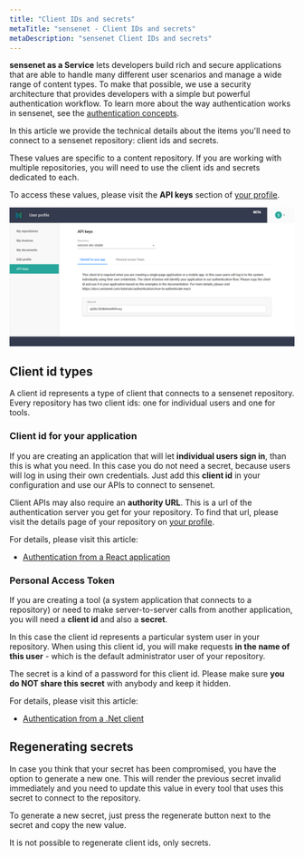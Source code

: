 ```yaml
---
title: "Client IDs and secrets"
metaTitle: "sensenet - Client IDs and secrets"
metaDescription: "sensenet Client IDs and secrets"
---
```


**sensenet as a Service** lets developers build rich and secure applications that are able to handle many  different user scenarios and manage a wide range of content types. To make that possible, we use a security architecture that provides developers with a simple but powerful authentication workflow. To learn more about the way authentication works in sensenet, see the [authentication concepts](/concepts/basics/06-authentication).

In this article we provide the technical details about the items you'll need to connect to a  sensenet repository: client ids and secrets.

<note severity="info">These values are specific to a content repository. If you are working with multiple repositories, you will need to use the client ids and secrets dedicated to each.</note>

To access these values, please visit the **API keys** section of [your profile](https://profile.sensenet.com/?redirectToLogin).

![Content scheduling fields](../img/api_keys.png)

## Client id types
A client id represents a type of client that connects to a sensenet repository. Every repository has two client ids: one for individual users and one for tools.

### Client id for your application
If you are creating an application that will let **individual users sign in**, than this is what you need. In this case you do not need a secret, because users will log in using their own credentials. Just add this **client id** in your configuration and use our APIs to connect to sensenet.

<note severity="info">Client APIs may also require an <b>authority URL</b>. This is a url of the authentication server you get for your repository. To find that url, please visit the details page of your repository on <a href="https://profile.sensenet.com/?redirectToLogin" target="_blank">your profile</a>.</note>

For details, please visit this article:

- [Authentication from a React application](/tutorials/authentication/how-to-authenticate-react)

### Personal Access Token
If you are creating a tool (a system application that connects to a repository) or need to make server-to-server calls from another application, you will need a **client id** and also a **secret**.

In this case the client id represents a particular system user in your repository. When using this client id, you will make requests **in the name of this user** - which is the default administrator user of your repository.

The secret is a kind of a password for this client id. Please make sure **you do NOT share this secret** with anybody and keep it hidden.

For details, please visit this article:

- [Authentication from a .Net client](/tutorials/authentication/how-to-authenticate-dotnet)

## Regenerating secrets
In case you think that your secret has been compromised, you have the option to generate a new one. This will render the previous secret invalid immediately and you need to update this value in every tool that uses this secret to connect to the repository.

To generate a new secret, just press the regenerate button next to the secret and copy the new value.

It is not possible to regenerate client ids, only secrets.
